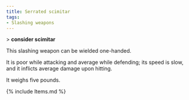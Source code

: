 ```yaml
---
title: Serrated scimitar
tags:
- Slashing weapons
---
```


\> **consider scimitar**

This slashing weapon can be wielded one-handed.

It is poor while attacking and average while defending; its speed is
slow, and it inflicts average damage upon hitting.

It weighs five pounds.

{% include Items.md %}
